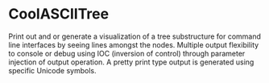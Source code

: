 # CoolASCIITree
Print out and or generate a visualization of a tree substructure for command line interfaces by seeing lines amongst the nodes. Multiple output flexibility to console or debug using IOC (inversion of control) through parameter injection of output operation. A pretty print type output is generated using specific Unicode symbols.
